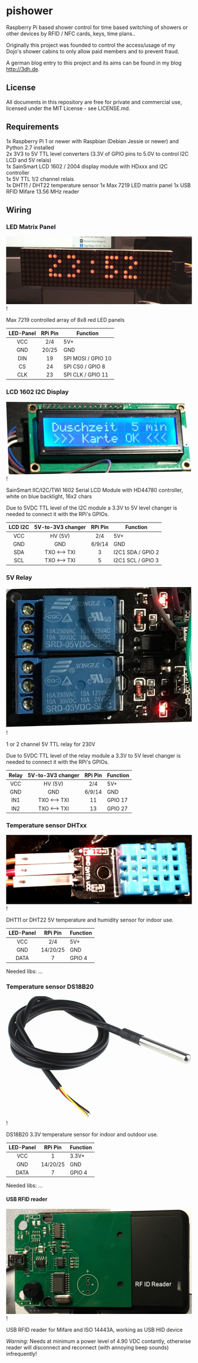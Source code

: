 # pishower

Raspberry Pi based shower control for time based switching of showers or other devices by RFID / NFC cards, keys, time plans..

Originally this project was founded to control the access/usage of my Dojo's shower cabins to only allow paid members and to prevent fraud.

A german blog entry to this project and its aims can be found in my blog http://3dh.de.

## License

All documents in this repository are free for private and commercial use, licensed under the MIT License - see LICENSE.md.

## Requirements

1x Raspberry Pi 1 or newer with Raspbian (Debian Jessie or newer) and Python 2.7 installed  
2x 3V3 to 5V TTL level converters (3.3V of GPIO pins to 5.0V to control I2C LCD and 5V relais)  
1x SainSmart LCD 1602 / 2004 display module with HDxxx and I2C controller  
1x 5V TTL 1/2 channel relais  
1x DHT11 / DHT22 temperature sensor
1x Max 7219 LED matrix panel
1x USB RFID Mifare 13.56 MHz reader

## Wiring

### LED Matrix Panel

![Max7219 8x8 LED](/doc/max7219_8x8_panel.jpg)!

Max 7219 controlled array of 8x8 red LED panels

| LED-Panel | RPi Pin | Function  |
|:---------:|:-------:|-----------|
|VCC        | 2/4     | 5V+       | 
|GND        | 20/25   | GND       |
|DIN        | 19      | SPI MOSI / GPIO 10 |
|CS         | 24      | SPI CS0 / GPIO 8 |
|CLK        | 23      | SPI CLK / GPIO 11 |

### LCD 1602 I2C Display

![LCD 1602 HD44780](/doc/lcd_hd44780_i2c.jpg)!

SainSmart IIC/I2C/TWI 1602 Serial LCD Module with HD44780 controller, white on blue backlight, 16x2 chars

Due to 5VDC TTL level of the I2C module a 3.3V to 5V level changer is needed to connect it with the RPi's GPIOs.

| LCD I2C | 5V-to-3V3 changer | RPi Pin | Function |
|:-------:|:-----------------:|:-------:|----------|
|VCC      | HV (5V)           | 2/4     | 5V+      | 
|GND      | GND               | 6/9/14  | GND      |
|SDA      | TXO <--> TXI      | 3       | I2C1 SDA / GPIO 2 |
|SCL      | TXO <--> TXI      | 5       | I2C1 SCL / GPIO 3 |

### 5V Relay

![relay ttl](/doc/relay_5v_ttl.jpg)!

1 or 2 channel 5V TTL relay for 230V

Due to 5VDC TTL level of the relay module a 3.3V to 5V level changer is needed to connect it with the RPi's GPIOs.

| Relay | 5V-to-3V3 changer | RPi Pin | Function |
|:-----:|:-----------------:|:-------:|----------|
|VCC    | HV (5V)           | 2/4     | 5V+      | 
|GND    | GND               | 6/9/14  | GND      |
|IN1    | TXO <--> TXI      | 11      | GPIO 17  |
|IN2    | TXO <--> TXI      | 13      | GPIO 27  |

### Temperature sensor DHTxx

![dht11](/doc/dht11.jpg)!

DHT11 or DHT22 5V temperature and humidity sensor for indoor use.

| LED-Panel | RPi Pin  | Function  |
|:---------:|:--------:|-----------|
|VCC        | 2/4      | 5V+       | 
|GND        | 14/20/25 | GND       |
|DATA       | 7        | GPIO 4    |

Needed libs: ...

### Temperature sensor DS18B20

![ds18b20](/doc/ds18b20.jpg)!

DS18B20 3.3V temperature sensor for indoor and outdoor use.

| LED-Panel | RPi Pin  | Function  |
|:---------:|:--------:|-----------|
|VCC        | 1        | 3.3V+     | 
|GND        | 14/20/25 | GND       |
|DATA       | 7        | GPIO 4    |

Needed libs: ...

#### USB RFID reader

![usb rfid reader](/doc/rfid_hid_usb_reader.jpg)!

USB RFID reader for Mifare and ISO 14443A, working as USB HID device

*Warning:* Needs at minimum a power level of 4.90 VDC contantly, otherwise reader will disconnect and reconnect (with annoying beep sounds) infrequently!
